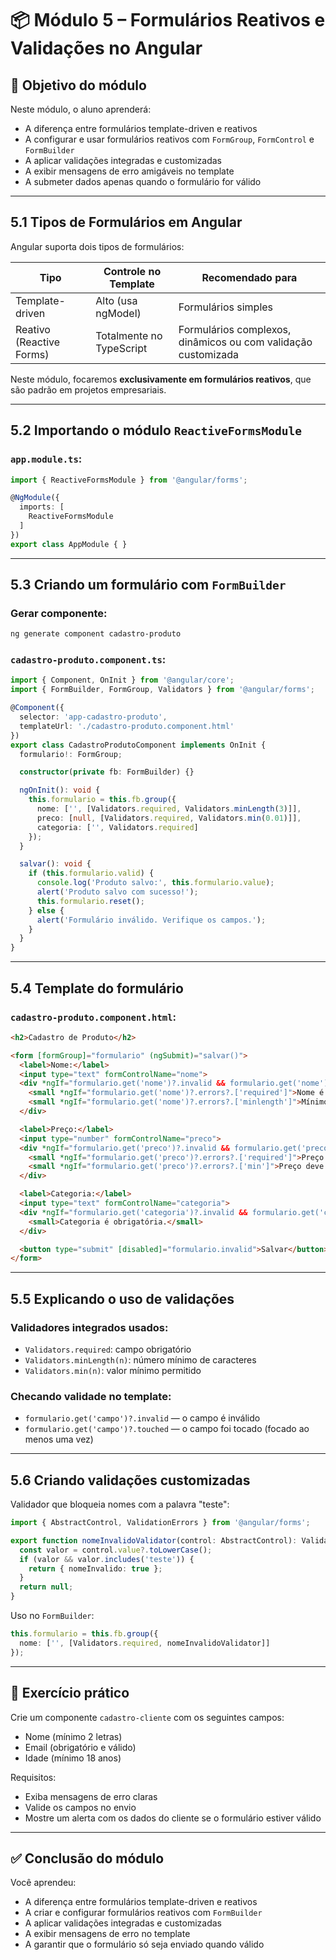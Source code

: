 # 📦 Módulo 5 – Formulários Reativos e Validações no Angular

## 🎯 Objetivo do módulo

Neste módulo, o aluno aprenderá:

- A diferença entre formulários template-driven e reativos
- A configurar e usar formulários reativos com `FormGroup`, `FormControl` e `FormBuilder`
- A aplicar validações integradas e customizadas
- A exibir mensagens de erro amigáveis no template
- A submeter dados apenas quando o formulário for válido

------

## 5.1 Tipos de Formulários em Angular

Angular suporta dois tipos de formulários:

| Tipo                     | Controle no Template     | Recomendado para                                             |
| ------------------------ | ------------------------ | ------------------------------------------------------------ |
| Template-driven          | Alto (usa ngModel)       | Formulários simples                                          |
| Reativo (Reactive Forms) | Totalmente no TypeScript | Formulários complexos, dinâmicos ou com validação customizada |

Neste módulo, focaremos **exclusivamente em formulários reativos**, que são padrão em projetos empresariais.

------

## 5.2 Importando o módulo `ReactiveFormsModule`

### `app.module.ts`:

```ts
import { ReactiveFormsModule } from '@angular/forms';

@NgModule({
  imports: [
    ReactiveFormsModule
  ]
})
export class AppModule { }
```

------

## 5.3 Criando um formulário com `FormBuilder`

### Gerar componente:

```bash
ng generate component cadastro-produto
```

### `cadastro-produto.component.ts`:

```ts
import { Component, OnInit } from '@angular/core';
import { FormBuilder, FormGroup, Validators } from '@angular/forms';

@Component({
  selector: 'app-cadastro-produto',
  templateUrl: './cadastro-produto.component.html'
})
export class CadastroProdutoComponent implements OnInit {
  formulario!: FormGroup;

  constructor(private fb: FormBuilder) {}

  ngOnInit(): void {
    this.formulario = this.fb.group({
      nome: ['', [Validators.required, Validators.minLength(3)]],
      preco: [null, [Validators.required, Validators.min(0.01)]],
      categoria: ['', Validators.required]
    });
  }

  salvar(): void {
    if (this.formulario.valid) {
      console.log('Produto salvo:', this.formulario.value);
      alert('Produto salvo com sucesso!');
      this.formulario.reset();
    } else {
      alert('Formulário inválido. Verifique os campos.');
    }
  }
}
```

------

## 5.4 Template do formulário

### `cadastro-produto.component.html`:

```html
<h2>Cadastro de Produto</h2>

<form [formGroup]="formulario" (ngSubmit)="salvar()">
  <label>Nome:</label>
  <input type="text" formControlName="nome">
  <div *ngIf="formulario.get('nome')?.invalid && formulario.get('nome')?.touched">
    <small *ngIf="formulario.get('nome')?.errors?.['required']">Nome é obrigatório.</small>
    <small *ngIf="formulario.get('nome')?.errors?.['minlength']">Mínimo de 3 caracteres.</small>
  </div>

  <label>Preço:</label>
  <input type="number" formControlName="preco">
  <div *ngIf="formulario.get('preco')?.invalid && formulario.get('preco')?.touched">
    <small *ngIf="formulario.get('preco')?.errors?.['required']">Preço é obrigatório.</small>
    <small *ngIf="formulario.get('preco')?.errors?.['min']">Preço deve ser maior que zero.</small>
  </div>

  <label>Categoria:</label>
  <input type="text" formControlName="categoria">
  <div *ngIf="formulario.get('categoria')?.invalid && formulario.get('categoria')?.touched">
    <small>Categoria é obrigatória.</small>
  </div>

  <button type="submit" [disabled]="formulario.invalid">Salvar</button>
</form>
```

------

## 5.5 Explicando o uso de validações

### Validadores integrados usados:

- `Validators.required`: campo obrigatório
- `Validators.minLength(n)`: número mínimo de caracteres
- `Validators.min(n)`: valor mínimo permitido

### Checando validade no template:

- `formulario.get('campo')?.invalid` — o campo é inválido
- `formulario.get('campo')?.touched` — o campo foi tocado (focado ao menos uma vez)

------

## 5.6 Criando validações customizadas

Validador que bloqueia nomes com a palavra "teste":

```ts
import { AbstractControl, ValidationErrors } from '@angular/forms';

export function nomeInvalidoValidator(control: AbstractControl): ValidationErrors | null {
  const valor = control.value?.toLowerCase();
  if (valor && valor.includes('teste')) {
    return { nomeInvalido: true };
  }
  return null;
}
```

Uso no `FormBuilder`:

```ts
this.formulario = this.fb.group({
  nome: ['', [Validators.required, nomeInvalidoValidator]]
});
```

------

## 🧪 Exercício prático

Crie um componente `cadastro-cliente` com os seguintes campos:

- Nome (mínimo 2 letras)
- Email (obrigatório e válido)
- Idade (mínimo 18 anos)

Requisitos:

- Exiba mensagens de erro claras
- Valide os campos no envio
- Mostre um alerta com os dados do cliente se o formulário estiver válido

------

## ✅ Conclusão do módulo

Você aprendeu:

- A diferença entre formulários template-driven e reativos
- A criar e configurar formulários reativos com `FormBuilder`
- A aplicar validações integradas e customizadas
- A exibir mensagens de erro no template
- A garantir que o formulário só seja enviado quando válido

